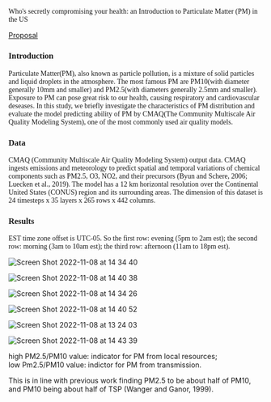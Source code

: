 ## <font face="Times New Roman" >  
Who's secretly compromising your health: an Introduction to Particulate Matter (PM) in the US 
</font>

[Proposal](https://shueze.github.io/CLIM680-project/proposal)   

### **<font face="Times New Roman" >  Introduction </font>**  

<font face="Times New Roman" >  
Particulate Matter(PM), also known as particle pollution, is a mixture of solid particles and liquid droplets in the atmosphere. The most famous PM are PM10(with diameter generally 10mm and smaller) and PM2.5(with diameters generally 2.5mm and smaller). Exposure to PM can pose great risk to our health, causing respiratory and cardiovascular deseases. In this study, we briefly investigate the characteristics of PM distribution and evaluate the model predicting ability of PM by CMAQ(The Community Multiscale Air Quality Modeling System), one of the most commonly used air quality models. 
</font>  

### **<font face="Times New Roman" >  Data </font>**  

<font face="Times New Roman" >  
CMAQ (Community Multiscale Air Quality Modeling System) output data. CMAQ ingests emissions and meteorology to predict spatial and temporal variations of chemical components such as PM2.5, O3, NO2, and their precursors (Byun and Schere, 2006; Luecken et al., 2019). The model has a 12 km horizontal resolution over the Continental United States (CONUS) region and its surrounding areas. The dimension of this dataset is 24 timesteps x 35 layers x 265 rows x 442 columns.  
</font>

### **<font face="Times New Roman" >  Results  </font>**  

<font face="Times New Roman" > 
EST time zone offset is UTC-05.  
So the first row: evening (5pm to 2am est);  
the second row: morning   (3am to 10am est);  
the third row: afternoon  (11am to 18pm est).  
</font>

![Screen Shot 2022-11-08 at 14 34 40](https://user-images.githubusercontent.com/49365141/200658502-d2a19870-f594-4a5b-acad-357bc0367663.png)

![Screen Shot 2022-11-08 at 14 40 38](https://user-images.githubusercontent.com/49365141/200659680-935e0de1-8eee-4426-94c2-7b479c96f7da.png)


![Screen Shot 2022-11-08 at 14 34 26](https://user-images.githubusercontent.com/49365141/200658514-4d95bef6-2da9-42e7-8bf4-d54b0b610d96.png)

![Screen Shot 2022-11-08 at 14 40 52](https://user-images.githubusercontent.com/49365141/200659713-14bc948d-7efe-460a-bdc7-3c32d0dcaae6.png)


![Screen Shot 2022-11-08 at 13 24 03](https://user-images.githubusercontent.com/49365141/200650716-d2d5b395-9cfb-4d87-844a-7675c4eb8104.png)

![Screen Shot 2022-11-08 at 14 43 39](https://user-images.githubusercontent.com/49365141/200660143-65e85fc5-cf4a-4d8e-8e1c-a0cb6ca073d5.png)


high PM2.5/PM10 value: indicator for PM from local resources;  
low  Pm2.5/PM10 value: indictor for PM from transmission.








This is in line with previous work finding PM2.5 to be about half of PM10, and PM10 being about half of TSP (Wanger and Ganor, 1999).





